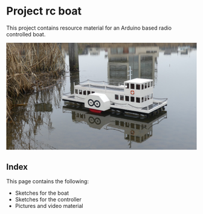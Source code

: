 # Project rc boat

This project contains resource material for an Arduino based radio controlled boat.

![rcboat](https://github.com/Olaf686/RCBoat/blob/main/RC%20Boat.jpg)

## Index

This page contains the following:

- Sketches for the boat
- Sketches for the controller
- Pictures and video material
